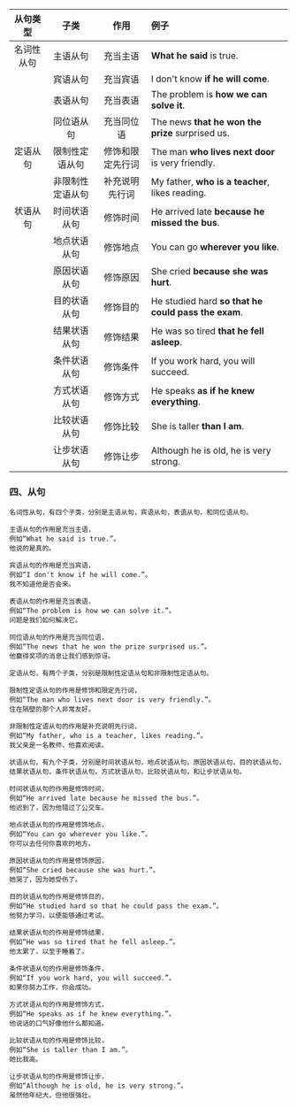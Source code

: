 | 从句类型 | 子类 | 作用 | 例子 |
| :---: | :---: | :---: | :--- |
| 名词性从句 | 主语从句 | 充当主语 | **What he said** is true. |
| | 宾语从句 | 充当宾语 | I don't know **if he will come**. |
| | 表语从句 | 充当表语 | The problem is **how we can solve it**. |
| | 同位语从句 | 充当同位语 | The news **that he won the prize** surprised us. |
| 定语从句 | 限制性定语从句 | 修饰和限定先行词 | The man **who lives next door** is very friendly. |
| | 非限制性定语从句 | 补充说明先行词 | My father, **who is a teacher**, likes reading. |
| 状语从句 | 时间状语从句 | 修饰时间 | He arrived late **because he missed the bus**. |
| | 地点状语从句 | 修饰地点 | You can go **wherever you like**. |
| | 原因状语从句 | 修饰原因 | She cried **because she was hurt**. |
| | 目的状语从句 | 修饰目的 | He studied hard **so that he could pass the exam**. |
| | 结果状语从句 | 修饰结果 | He was so tired **that he fell asleep**. |
| | 条件状语从句 | 修饰条件 | If you work hard, you will succeed. |
| | 方式状语从句 | 修饰方式 | He speaks **as if he knew everything**. |
| | 比较状语从句 | 修饰比较 | She is taller **than I am**. |
| | 让步状语从句 | 修饰让步 | Although he is old, he is very strong. |

### 四、从句
```
名词性从句，有四个子类，分别是主语从句，宾语从句，表语从句，和同位语从句。

主语从句的作用是充当主语，
例如“What he said is true.”。
他说的是真的。

宾语从句的作用是充当宾语，
例如“I don't know if he will come.”。
我不知道他是否会来。

表语从句的作用是充当表语，
例如“The problem is how we can solve it.”。
问题是我们如何解决它。

同位语从句的作用是充当同位语，
例如“The news that he won the prize surprised us.”。
他赢得奖项的消息让我们感到惊讶。
```
```
定语从句，有两个子类，分别是限制性定语从句和非限制性定语从句。

限制性定语从句的作用是修饰和限定先行词，
例如“The man who lives next door is very friendly.”。
住在隔壁的那个人非常友好。

非限制性定语从句的作用是补充说明先行词，
例如“My father, who is a teacher, likes reading.”。
我父亲是一名教师，他喜欢阅读。
```
```
状语从句，有九个子类，分别是时间状语从句，地点状语从句，原因状语从句，目的状语从句，结果状语从句，条件状语从句，方式状语从句，比较状语从句，和让步状语从句。

时间状语从句的作用是修饰时间，
例如“He arrived late because he missed the bus.”。
他迟到了，因为他错过了公交车。

地点状语从句的作用是修饰地点，
例如“You can go wherever you like.”。
你可以去任何你喜欢的地方。

原因状语从句的作用是修饰原因，
例如“She cried because she was hurt.”。
她哭了，因为她受伤了。

目的状语从句的作用是修饰目的，
例如“He studied hard so that he could pass the exam.”。
他努力学习，以便能够通过考试。

结果状语从句的作用是修饰结果，
例如“He was so tired that he fell asleep.”。
他太累了，以至于睡着了。

条件状语从句的作用是修饰条件，
例如“If you work hard, you will succeed.”。
如果你努力工作，你会成功。

方式状语从句的作用是修饰方式，
例如“He speaks as if he knew everything.”。
他说话的口气好像他什么都知道。

比较状语从句的作用是修饰比较，
例如“She is taller than I am.”。
她比我高。

让步状语从句的作用是修饰让步，
例如“Although he is old, he is very strong.”。
虽然他年纪大，但他很强壮。
```

